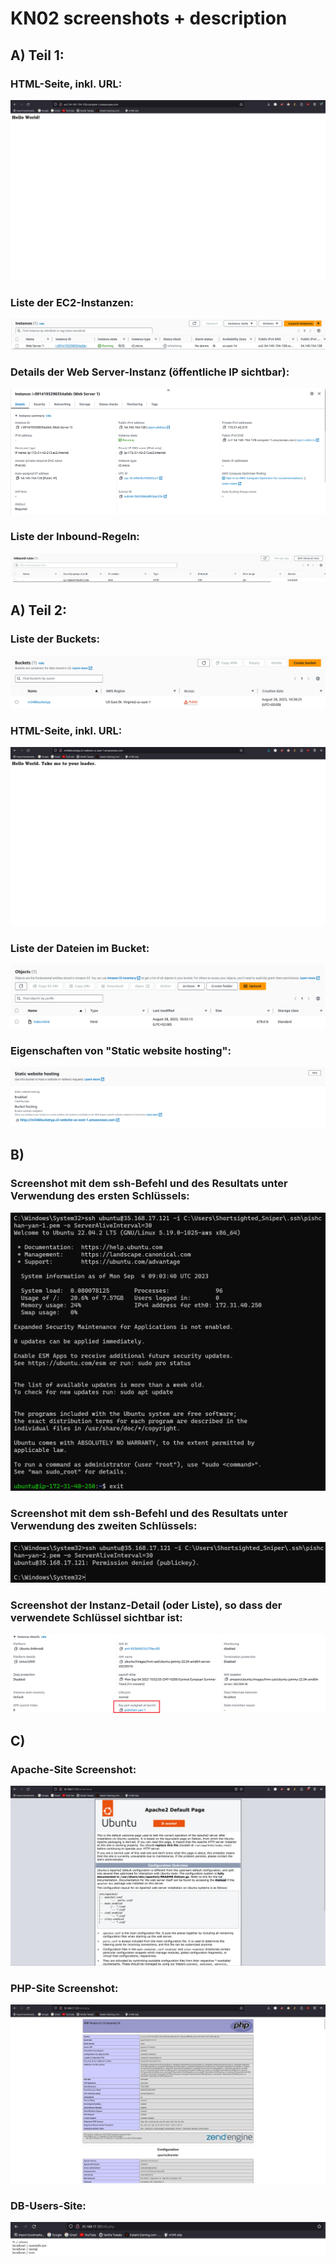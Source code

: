 # KN02 screenshots + description

## A) Teil 1:

### HTML-Seite, inkl. URL:
<picture>
  <img src="./Screenshots/A/Lab_4.1_recources/HTML_page_screenshot.png">
</picture>

### Liste der EC2-Instanzen:
<picture>
  <img src="./Screenshots/A/Lab_4.1_recources/instance_list.png">
</picture>

### Details der Web Server-Instanz (öffentliche IP sichtbar):
<picture>
  <img src="./Screenshots/A/Lab_4.1_recources/details.png">
</picture>

### Liste der Inbound-Regeln:
<picture>
  <img src="./Screenshots/A/Lab_4.1_recources/inbound_rules.png">
</picture>

## A) Teil 2:

### Liste der Buckets:
<picture>
  <img src="./Screenshots/A/Lab_4.2_recources/bucket_list.png">
</picture>

### HTML-Seite, inkl. URL:
<picture>
  <img src="./Screenshots/A/Lab_4.2_recources/website_screenshot.png">
</picture>

### Liste der Dateien im Bucket:
<picture>
  <img src="./Screenshots/A/Lab_4.2_recources/file_list.png">
</picture>

### Eigenschaften von "Static website hosting":
<picture>
  <img src="./Screenshots/A/Lab_4.2_recources/properties_screenshot.png">
</picture>

## B)

### Screenshot mit dem ssh-Befehl und des Resultats unter Verwendung des ersten Schlüssels:
<picture>
  <img src="./Screenshots/B/correct_ssh_login.png">
</picture>

### Screenshot mit dem ssh-Befehl und des Resultats unter Verwendung des zweiten Schlüssels:
<picture>
  <img src="./Screenshots/B/login_with_the_wrong_key.png">
</picture>

### Screenshot der Instanz-Detail (oder Liste), so dass der verwendete Schlüssel sichtbar ist:
<picture>
  <img src="./Screenshots/B/key_used.png">
</picture>

## C)

### Apache-Site Screenshot:
<picture>
  <img src="./Screenshots/C/index_screenshot.png">
</picture>

### PHP-Site Screenshot:
<picture>
  <img src="./Screenshots/C/php_info.png">
</picture>

### DB-Users-Site:
<picture>
  <img src="./Screenshots/C/db_screenshot.png">
</picture>
